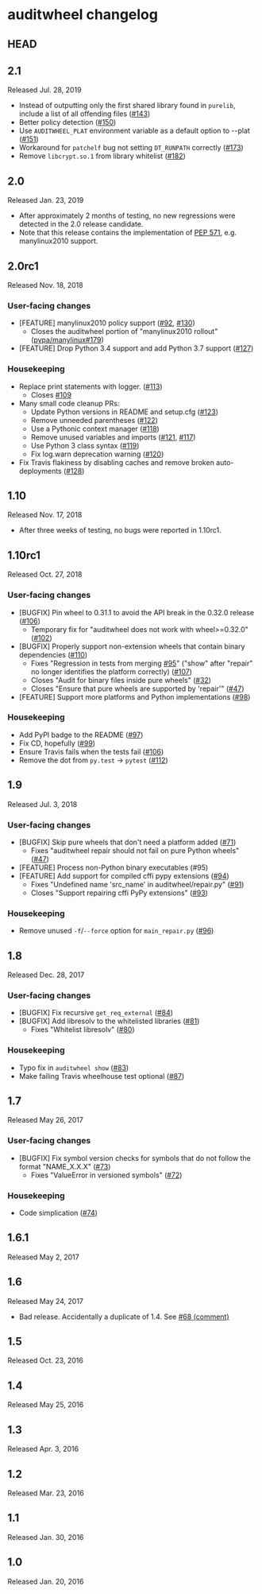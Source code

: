 # auditwheel changelog

## HEAD

## 2.1

Released Jul. 28, 2019

- Instead of outputting only the first shared library found in `purelib`,
  include a list of all offending files ([#143](https://github.com/pypa/auditwheel/pull/143))
- Better policy detection ([#150](https://github.com/pypa/auditwheel/pull/150))
- Use `AUDITWHEEL_PLAT` environment variable as a default option to --plat
  ([#151](https://github.com/pypa/auditwheel/pull/150))
- Workaround for `patchelf` bug not setting `DT_RUNPATH` correctly
  ([#173](https://github.com/pypa/auditwheel/pull/173))
- Remove `libcrypt.so.1` from library whitelist
  ([#182](https://github.com/pypa/auditwheel/pull/182))

## 2.0

Released Jan. 23, 2019

- After approximately 2 months of testing, no new regressions were detected in
  the 2.0 release candidate.
- Note that this release contains the implementation of [PEP
  571](https://www.python.org/dev/peps/pep-0571/), e.g. manylinux2010 support.

## 2.0rc1

Released Nov. 18, 2018

### User-facing changes

- [FEATURE] manylinux2010 policy support
  ([#92](https://github.com/pypa/auditwheel/pull/92),
  [#130](https://github.com/pypa/auditwheel/pull/130))
    - Closes the auditwheel portion of "manylinux2010 rollout" ([pypa/manylinux#179](https://github.com/pypa/manylinux/issues/179))
- [FEATURE] Drop Python 3.4 support and add Python 3.7 support
  ([#127](https://github.com/pypa/auditwheel/pull/127))

### Housekeeping

- Replace print statements with logger.
  ([#113](https://github.com/pypa/auditwheel/pull/113))
    - Closes [#109](https://github.com/pypa/auditwheel/issues/109)
- Many small code cleanup PRs:
    - Update Python versions in README and setup.cfg ([#123](https://github.com/pypa/auditwheel/pull/123))
    - Remove unneeded parentheses ([#122](https://github.com/pypa/auditwheel/pull/122))
    - Use a Pythonic context manager ([#118](https://github.com/pypa/auditwheel/pull/118))
    - Remove unused variables and imports ([#121](https://github.com/pypa/auditwheel/pull/121), [#117](https://github.com/pypa/auditwheel/pull/117))
    - Use Python 3 class syntax ([#119](https://github.com/pypa/auditwheel/pull/119))
    - Fix log.warn deprecation warning ([#120](https://github.com/pypa/auditwheel/pull/120))
- Fix Travis flakiness by disabling caches and remove broken auto-deployments
  ([#128](https://github.com/pypa/auditwheel/pull/128))

## 1.10

Released Nov. 17, 2018

- After three weeks of testing, no bugs were reported in 1.10rc1.

## 1.10rc1

Released Oct. 27, 2018

### User-facing changes

- [BUGFIX] Pin wheel to 0.31.1 to avoid the API break in the 0.32.0 release
  ([#106](https://github.com/pypa/auditwheel/pull/106))
   - Temporary fix for "auditwheel does not work with wheel>=0.32.0" ([#102](https://github.com/pypa/auditwheel/issues/102))
- [BUGFIX] Properly support non-extension wheels that contain binary dependencies ([#110](https://github.com/pypa/auditwheel/pull/110))
   - Fixes "Regression in tests from merging [#95](https://github.com/pypa/auditwheel/pull/95)" ("show" after "repair" no longer identifies the platform correctly) ([#107](https://github.com/pypa/auditwheel/issues/107))
   - Closes "Audit for binary files inside pure wheels" ([#32](https://github.com/pypa/auditwheel/issues/32))
   - Closes "Ensure that pure wheels are supported by 'repair'" ([#47](https://github.com/pypa/auditwheel/issues/47))
- [FEATURE] Support more platforms and Python implementations
  ([#98](https://github.com/pypa/auditwheel/pull/98))

### Housekeeping

- Add PyPI badge to the README
  ([#97](https://github.com/pypa/auditwheel/pull/97))
- Fix CD, hopefully ([#99](https://github.com/pypa/auditwheel/pull/99))
- Ensure Travis fails when the tests fail
  ([#106](https://github.com/pypa/auditwheel/pull/106))
- Remove the dot from `py.test` -> `pytest`
  ([#112](https://github.com/pypa/auditwheel/pull/112))

## 1.9

Released Jul. 3, 2018

### User-facing changes

- [BUGFIX] Skip pure wheels that don't need a platform added
  ([#71](https://github.com/pypa/auditwheel/pull/71))
    - Fixes "auditwheel repair should not fail on pure Python wheels" ([#47](https://github.com/pypa/auditwheel/issues/47))
- [FEATURE] Process non-Python binary executables (#95)
- [FEATURE] Add support for compiled cffi pypy extensions
  ([#94](https://github.com/pypa/auditwheel/pull/94))
    - Fixes "Undefined name 'src_name' in auditwheel/repair.py" ([#91](https://github.com/pypa/auditwheel/issues/91))
    - Closes "Support repairing cffi PyPy extensions" ([#93](https://github.com/pypa/auditwheel/issues/93))

### Housekeeping

- Remove unused `-f`/`--force` option for `main_repair.py`
  ([#96](https://github.com/pypa/auditwheel/pull/96))

## 1.8

Released Dec. 28, 2017

### User-facing changes

- [BUGFIX] Fix recursive `get_req_external`
  ([#84](https://github.com/pypa/auditwheel/pull/84))
- [BUGFIX] Add libresolv to the whitelisted libraries
  ([#81](https://github.com/pypa/auditwheel/pull/81))
    - Fixes "Whitelist libresolv" ([#80](https://github.com/pypa/auditwheel/issues/80))

### Housekeeping

- Typo fix in `auditwheel show`
  ([#83](https://github.com/pypa/auditwheel/pull/83))
- Make failing Travis wheelhouse test optional
  ([#87](https://github.com/pypa/auditwheel/pull/87))

## 1.7

Released May 26, 2017

### User-facing changes

- [BUGFIX] Fix symbol version checks for symbols that do not follow the format
  "NAME_X.X.X" ([#73](https://github.com/pypa/auditwheel/pull/73))
    - Fixes "ValueError in versioned symbols" ([#72](https://github.com/pypa/auditwheel/issues/72))

### Housekeeping

- Code simplication ([#74](https://github.com/pypa/auditwheel/pull/74))

## 1.6.1

Released May 2, 2017

## 1.6

Released May 24, 2017

- Bad release. Accidentally a duplicate of 1.4. See [#68
  (comment)](https://github.com/pypa/auditwheel/issues/68#issuecomment-298735698)

## 1.5

Released Oct. 23, 2016

## 1.4

Released May 25, 2016

## 1.3

Released Apr. 3, 2016

## 1.2

Released Mar. 23, 2016

## 1.1

Released Jan. 30, 2016

## 1.0

Released Jan. 20, 2016
